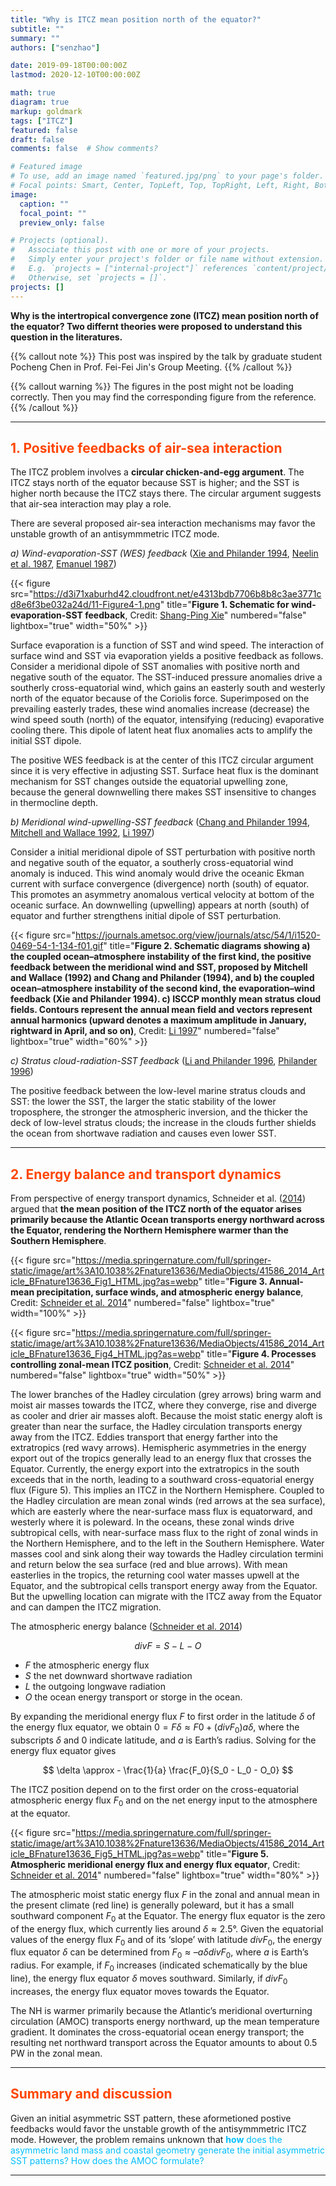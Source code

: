 ```yaml
---
title: "Why is ITCZ mean position north of the equator?"
subtitle: ""
summary: ""
authors: ["senzhao"]

date: 2019-09-18T00:00:00Z
lastmod: 2020-12-10T00:00:00Z

math: true
diagram: true
markup: goldmark
tags: ["ITCZ"]
featured: false
draft: false
comments: false  # Show comments?

# Featured image
# To use, add an image named `featured.jpg/png` to your page's folder.
# Focal points: Smart, Center, TopLeft, Top, TopRight, Left, Right, BottomLeft, Bottom, BottomRight.
image:
  caption: ""
  focal_point: ""
  preview_only: false

# Projects (optional).
#   Associate this post with one or more of your projects.
#   Simply enter your project's folder or file name without extension.
#   E.g. `projects = ["internal-project"]` references `content/project/deep-learning/index.md`.
#   Otherwise, set `projects = []`.
projects: []
---
```


**Why is the intertropical convergence zone (ITCZ) mean position north of the equator? Two differnt theories were proposed to understand this question in the literatures.**

{{% callout note %}}
This post was inspired by the talk by graduate student Pocheng Chen in Prof. Fei-Fei Jin's Group Meeting.
{{% /callout %}}

{{% callout warning %}}
The figures in the post might not be loading correctly. Then you may find the corresponding figure from the reference.
{{% /callout %}}

----------------

## <span style="color:ORANGERED">1. Positive feedbacks of air-sea interaction </span>

The ITCZ problem involves a **circular chicken-and-egg argument**. The ITCZ stays north of the equator because SST is higher; and the SST is higher north because the ITCZ stays there. The circular argument suggests that air-sea interaction may play a role.

There are several proposed air-sea interaction mechanisms may favor the unstable growth of an antisymmmetric ITCZ mode.

_a) Wind-evaporation-SST (WES) feedback_ ([Xie and Philander 1994][Xie and Philander 1994], [Neelin et al. 1987][Neelin et al. 1987], [Emanuel 1987][Emanuel 1987])

{{< figure src="https://d3i71xaburhd42.cloudfront.net/e4313bdb7706b8b8c3ae3771cd8e6f3be032a24d/11-Figure4-1.png" title="**Figure 1. Schematic for wind-evaporation-SST feedback**, Credit: [Shang-Ping Xie](http://iprc.soest.hawaii.edu/users/xie/o-a.pdf)" numbered="false" lightbox="true" width="50%" >}}

Surface evaporation is a function of SST and wind speed. The interaction of surface wind and SST via evaporation yields a positive feedback as follows. Consider a meridional dipole of SST anomalies with positive north and negative south of the equator. The SST-induced pressure anomalies drive a southerly cross-equatorial wind, which gains an easterly south and westerly north of the equator because of the Coriolis force. Superimposed on the prevailing easterly trades, these wind anomalies increase (decrease) the wind speed south (north) of the equator, intensifying (reducing) evaporative cooling there. This dipole of latent heat flux anomalies acts to amplify the initial SST dipole.

The positive WES feedback is at the center of this ITCZ circular argument since it is very effective in adjusting SST. Surface heat flux is the dominant mechanism for SST changes outside the equatorial upwelling zone, because the general downwelling there makes SST insensitive to changes in thermocline depth.

_b) Meridional wind-upwelling-SST feedback_ ([Chang and Philander 1994][Chang and Philander 1994], [Mitchell and Wallace 1992][Mitchell and Wallace 1992], [Li 1997][Li 1997])

Consider a initial meridional dipole of SST perturbation with positive north and negative south of the equator, a southerly cross-equatorial wind anomaly is induced. This wind anomaly would drive the oceanic Ekman current with surface convergence (divergence) north (south) of equator. This promotes an asymmetry anomalous vertical velocity at bottom of the oceanic surface. An downwelling (upwelling) appears at north (south) of equator and further strengthens initial dipole of SST perturbation.

{{< figure src="https://journals.ametsoc.org/view/journals/atsc/54/1/i1520-0469-54-1-134-f01.gif" title="**Figure 2. Schematic diagrams showing a) the coupled ocean–atmosphere instability of the first kind, the positive feedback between the meridional wind and SST, proposed by Mitchell and Wallace (1992) and Chang and Philander (1994), and b) the coupled ocean–atmosphere instability of the second kind, the evaporation–wind feedback (Xie and Philander 1994).  c) ISCCP monthly mean stratus cloud fields. Contours represent the annual mean field and vectors represent annual harmonics (upward denotes a maximum amplitude in January, rightward in April, and so on)**, Credit: [Li 1997](https://doi.org/10.1175/1520-0469(1997)054<0134:ASIORT>2.0.CO;2)" numbered="false" lightbox="true" width="60%" >}}

_c) Stratus cloud-radiation-SST feedback_ ([Li and Philander 1996][Li and Philander 1996], [Philander 1996][Philander 1996])

The positive feedback between the low-level marine stratus clouds and SST: the lower the SST, the larger the static stability of the lower troposphere, the stronger the atmospheric inversion, and the thicker the deck of low-level stratus clouds; the increase in the clouds further shields the ocean from shortwave radiation and causes even lower SST.

----------------

## <span style="color:orangered">2. Energy balance and transport dynamics </span>

From perspective of energy transport dynamics, Schneider et al. ([2014](https://www.nature.com/articles/nature13636)) argued that **the mean position of the ITCZ north of the equator arises primarily because the Atlantic Ocean transports energy northward across the Equator, rendering the Northern Hemisphere warmer than the Southern Hemisphere**.


{{< figure src="https://media.springernature.com/full/springer-static/image/art%3A10.1038%2Fnature13636/MediaObjects/41586_2014_Article_BFnature13636_Fig1_HTML.jpg?as=webp" title="**Figure 3. Annual-mean precipitation, surface winds, and atmospheric energy balance**, Credit: [Schneider et al. 2014](https://www.nature.com/articles/nature13636)" numbered="false" lightbox="true"  width="100%" >}}

{{< figure src="https://media.springernature.com/full/springer-static/image/art%3A10.1038%2Fnature13636/MediaObjects/41586_2014_Article_BFnature13636_Fig4_HTML.jpg?as=webp" title="**Figure 4. Processes controlling zonal-mean ITCZ position**, Credit: [Schneider et al. 2014](https://www.nature.com/articles/nature13636)" numbered="false" lightbox="true"  width="50%" >}}

The lower branches of the Hadley circulation (grey arrows) bring warm and moist air masses towards the ITCZ, where they converge, rise and diverge as cooler and drier air masses aloft. Because the moist static energy aloft is greater than near the surface, the Hadley circulation transports energy away from the ITCZ. Eddies transport that energy farther into the extratropics (red wavy arrows). Hemispheric asymmetries in the energy export out of the tropics generally lead to an energy flux that crosses the Equator. Currently, the energy export into the extratropics in the south exceeds that in the north, leading to a southward cross-equatorial energy flux (Figure 5). This implies an ITCZ in the Northern Hemisphere. Coupled to the Hadley circulation are mean zonal winds (red arrows at the sea surface), which are easterly where the near-surface mass flux is equatorward, and westerly where it is poleward. In the oceans, these zonal winds drive subtropical cells, with near-surface mass flux to the right of zonal winds in the Northern Hemisphere, and to the left in the Southern Hemisphere. Water masses cool and sink along their way towards the Hadley circulation termini and return below the sea surface (red and blue arrows). With mean easterlies in the tropics, the returning cool water masses upwell at the Equator, and the subtropical cells transport energy away from the Equator. But the upwelling location can migrate with the ITCZ away from the Equator and can dampen the ITCZ migration.


The atmospheric energy balance ([Schneider et al. 2014](https://www.nature.com/articles/nature13636))

$$ div F = S - L - O $$

- $F$ the atmospheric energy flux
- $S$ the net downward shortwave radiation
- $L$ the outgoing longwave radiation
- $O$ the ocean energy transport or storge in the ocean.

By expanding the meridional energy flux $F$ to first order in the latitude $\delta$ of the energy flux equator, we obtain $0 = F\delta \approx F0 + (div F_0)a\delta$, where the subscripts $\delta$ and 0 indicate latitude, and $a$ is Earth’s radius. Solving for the energy flux equator gives

$$ \delta \approx - \frac{1}{a} \frac{F_0}{S_0 - L_0 - O_0} $$

The ITCZ position depend on to the first order on the cross-equatorial atmospheric energy flux $F_0$ and on the net energy input to the atmosphere at the equator.

{{< figure src="https://media.springernature.com/full/springer-static/image/art%3A10.1038%2Fnature13636/MediaObjects/41586_2014_Article_BFnature13636_Fig5_HTML.jpg?as=webp" title="**Figure 5. Atmospheric meridional energy flux and energy flux equator**, Credit: [Schneider et al. 2014](https://www.nature.com/articles/nature13636)" numbered="false" lightbox="true"  width="80%" >}}

The atmospheric moist static energy flux $F$ in the zonal and annual mean in the present climate (red line) is generally poleward, but it has a small southward component $F_0$ at the Equator. The energy flux equator is the zero of the energy flux, which currently lies around $\delta \approx 2.5$°. Given the equatorial values of the energy flux $F_0$ and of its ‘slope’ with latitude $div F_0$, the energy flux equator $\delta$ can be determined from $F_0 \approx –a \delta div F_0$, where $a$ is Earth’s radius. For example, if $F_0$ increases (indicated schematically by the blue line), the energy flux equator $\delta$ moves southward. Similarly, if $div F_0$ increases, the energy flux equator moves towards the Equator.

The NH is warmer primarily because the Atlantic’s meridional overturning circulation (AMOC) transports energy northward, up the mean temperature gradient. It dominates the cross-equatorial ocean energy transport; the resulting net northward transport across the Equator amounts to about 0.5 PW in the zonal mean.

----------------
## <span style="color:orangered"> Summary and discussion </span>

Given an initial asymmetric SST pattern, these aformetioned postive feedbacks would favor the unstable growth of the antisymmmetric ITCZ mode. However, the problem remains unknown that <span style="color:deepskyblue"> **how** does the asymmetric land mass and coastal geometry generate the initial asymmetric SST patterns?  How does the AMOC formulate?</span>

----------------

[Li 1997]: https://doi.org/10.1175/1520-0469(1997)054<0134:ASIORT>2.0.CO;2
[Xie and Philander 1994]: https://doi.org/10.1034/j.1600-0870.1994.t01-1-00001.x
[Li and Philander 1996]: https://doi.org/10.1175/1520-0442(1996)009<2986:OTACOT>2.0.CO;2
[Chang and Philander 1994]: https://doi.org/10.1175/1520-0469(1994)051<3627:ACOIOR>2.0.CO;2
[Emanuel 1987]: https://doi.org/10.1175/1520-0469(1987)044<2324:AASIMO>2.0.CO;2
[Neelin et al. 1987]: https://doi.org/10.1175/1520-0469%281987%29044<2341%3AEWFALF>2.0.CO%3B2
[Mitchell and Wallace 1992]: https://doi.org/10.1175/1520-0442(1992)005<1140:TACIEC>2.0.CO;2
[Philander 1996]: https://doi.org/10.1175/1520-0442(1996)009<2958:WTIIMN>2.0.CO;2

